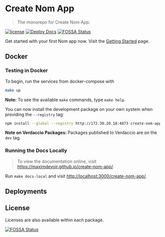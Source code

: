 # Create Nom App

> The monorepo for Create Nom App.

[![license](https://badgen.net/badge/license/MIT/blue)](https://www.npmjs.com/package/create-nom-app)
[![Deploy Docs](https://github.com/MaximDevoir/create-nom-app/workflows/Deploy%20Docs/badge.svg)](https://github.com/MaximDevoir/create-nom-app)
[![FOSSA Status](https://app.fossa.io/api/projects/git%2Bgithub.com%2FMaximDevoir%2Fcreate-nom-app.svg?type=shield)](https://app.fossa.io/projects/git%2Bgithub.com%2FMaximDevoir%2Fcreate-nom-app?ref=badge_shield)

Get started with your first Nom app now. Visit the [Getting
Started](https://maximdevoir.github.io/create-nom-app/) page.

## Docker

### Testing in Docker

To begin, run the services from docker-compose with

```bash
make up
```

**Note:** To see the available `make` commands, type `make help`.

You can now install the development package on your own system when providing
the `--registry` tag:

```bash
npm install --global --registry http://172.30.20.18:4873 create-nom-app@dev
```

**Note on Verdaccio Packages:** Packages published to Verdaccio are on the `dev`
tag.

### Running the Docs Locally

> To view the documentation online, visit
> <https://maximdevoir.github.io/create-nom-app/>.

Run `make docs-local` and visit <http://localhost:3000/create-nom-app/>.

## Deployments

## License

Licenses are also available within each package.


[![FOSSA Status](https://app.fossa.io/api/projects/git%2Bgithub.com%2FMaximDevoir%2Fcreate-nom-app.svg?type=large)](https://app.fossa.io/projects/git%2Bgithub.com%2FMaximDevoir%2Fcreate-nom-app?ref=badge_large)